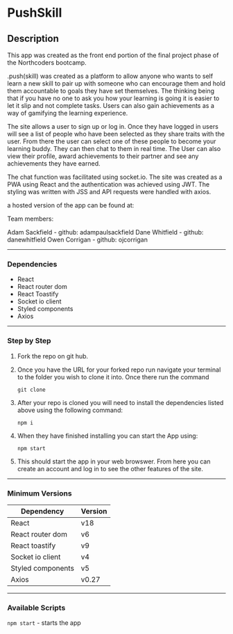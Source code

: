 # PushSkill

## Description

This app was created as the front end portion of the final project phase of the Northcoders bootcamp.

.push(skill) was created as a platform to allow anyone who wants to self learn a new skill to pair up with someone who can encourage them and hold them accountable to goals they have set themselves. The thinking being that if you have no one to ask you how your learning is going it is easier to let it slip and not complete tasks. Users can also gain achievements as a way of gamifying the learning experience.

The site allows a user to sign up or log in. Once they have logged in users will see a list of people who have been selected as they share traits with the user. From there the user can select one of these people to become your learning buddy. They can then chat to them in real time. The User can also view their profile, award achievements to their partner and see any achievements they have earned.

The chat function was facilitated using socket.io. The site was created as a PWA using React and the authentication was achieved using JWT. The styling was written with JSS and API requests were handled with axios.

a hosted version of the app can be found at:

Team members:

Adam Sackfield - github: adampaulsackfield
Dane Whitfield - github: danewhitfield
Owen Corrigan - github: ojcorrigan

---

### Dependencies

- React
- React router dom
- React Toastify
- Socket io client
- Styled components
- Axios

---

### Step by Step

1.  Fork the repo on git hub.

2.  Once you have the URL for your forked repo run navigate your terminal to the folder you wish to clone it into. Once there run the command

        git clone

3.  After your repo is cloned you will need to install the dependencies listed above using the following command:

        npm i

4.  When they have finished installing you can start the App using:

        npm start

5.  This should start the app in your web browswer. From here you can create an account and log in to see the other features of the site.

---

### Minimum Versions

| Dependency        | Version |
| ----------------- | ------- |
| React             | v18     |
| React router dom  | v6      |
| React toastify    | v9      |
| Socket io client  | v4      |
| Styled components | v5      |
| Axios             | v0.27   |

---

### Available Scripts

`npm start` - starts the app
